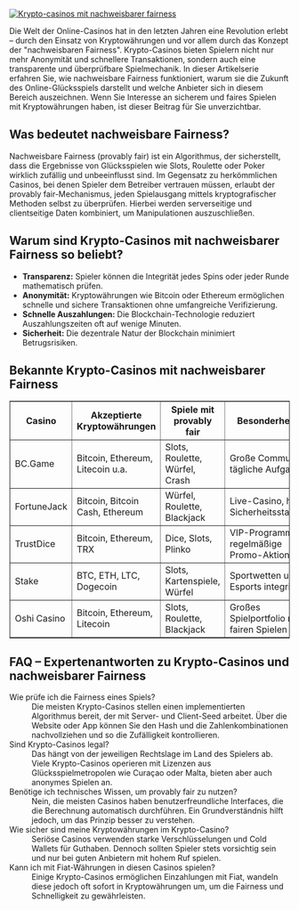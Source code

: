 [![Krypto-casinos mit nachweisbarer fairness](https://123-caf.pages.dev/gitsignup.png)](https://vrmoo.ru/Bt82HjjY)

<p>Die Welt der Online-Casinos hat in den letzten Jahren eine Revolution erlebt – durch den Einsatz von Kryptowährungen und vor allem durch das Konzept der "nachweisbaren Fairness". Krypto-Casinos bieten Spielern nicht nur mehr Anonymität und schnellere Transaktionen, sondern auch eine transparente und überprüfbare Spielmechanik. In dieser Artikelserie erfahren Sie, wie nachweisbare Fairness funktioniert, warum sie die Zukunft des Online-Glücksspiels darstellt und welche Anbieter sich in diesem Bereich auszeichnen. Wenn Sie Interesse an sicherem und faires Spielen mit Kryptowährungen haben, ist dieser Beitrag für Sie unverzichtbar.</p>  <h2>Was bedeutet nachweisbare Fairness?</h2> <p>Nachweisbare Fairness (provably fair) ist ein Algorithmus, der sicherstellt, dass die Ergebnisse von Glücksspielen wie Slots, Roulette oder Poker wirklich zufällig und unbeeinflusst sind. Im Gegensatz zu herkömmlichen Casinos, bei denen Spieler dem Betreiber vertrauen müssen, erlaubt der provably fair-Mechanismus, jeden Spielausgang mittels kryptografischer Methoden selbst zu überprüfen. Hierbei werden serverseitige und clientseitige Daten kombiniert, um Manipulationen auszuschließen.</p>  <h2>Warum sind Krypto-Casinos mit nachweisbarer Fairness so beliebt?</h2> <ul> <li><strong>Transparenz:</strong> Spieler können die Integrität jedes Spins oder jeder Runde mathematisch prüfen.</li> <li><strong>Anonymität:</strong> Kryptowährungen wie Bitcoin oder Ethereum ermöglichen schnelle und sichere Transaktionen ohne umfangreiche Verifizierung.</li> <li><strong>Schnelle Auszahlungen:</strong> Die Blockchain-Technologie reduziert Auszahlungszeiten oft auf wenige Minuten.</li> <li><strong>Sicherheit:</strong> Die dezentrale Natur der Blockchain minimiert Betrugsrisiken.</li> </ul>  <h2>Bekannte Krypto-Casinos mit nachweisbarer Fairness</h2> <table border="1" cellpadding="8" cellspacing="0"> <thead> <tr> <th>Casino</th> <th>Akzeptierte Kryptowährungen</th> <th>Spiele mit provably fair</th> <th>Besonderheiten</th> </tr> </thead> <tbody> <tr> <td>BC.Game</td> <td>Bitcoin, Ethereum, Litecoin u.a.</td> <td>Slots, Roulette, Würfel, Crash</td> <td>Große Community, tägliche Aufgaben</td> </tr> <tr> <td>FortuneJack</td> <td>Bitcoin, Bitcoin Cash, Ethereum</td> <td>Würfel, Roulette, Blackjack</td> <td>Live-Casino, hoher Sicherheitsstandard</td> </tr> <tr> <td>TrustDice</td> <td>Bitcoin, Ethereum, TRX</td> <td>Dice, Slots, Plinko</td> <td>VIP-Programm, regelmäßige Promo-Aktionen</td> </tr> <tr> <td>Stake</td> <td>BTC, ETH, LTC, Dogecoin</td> <td>Slots, Kartenspiele, Würfel</td> <td>Sportwetten und Esports integriert</td> </tr> <tr> <td>Oshi Casino</td> <td>Bitcoin, Ethereum, Litecoin</td> <td>Slots, Roulette, Blackjack</td> <td>Großes Spielportfolio mit fairen Spielen</td> </tr> </tbody> </table>  <h2>FAQ – Expertenantworten zu Krypto-Casinos und nachweisbarer Fairness</h2> <dl>   <dt>Wie prüfe ich die Fairness eines Spiels?</dt>   <dd>Die meisten Krypto-Casinos stellen einen implementierten Algorithmus bereit, der mit Server- und Client-Seed arbeitet. Über die Website oder App können Sie den Hash und die Zahlenkombinationen nachvollziehen und so die Zufälligkeit kontrollieren.</dd>    <dt>Sind Krypto-Casinos legal?</dt>   <dd>Das hängt von der jeweiligen Rechtslage im Land des Spielers ab. Viele Krypto-Casinos operieren mit Lizenzen aus Glücksspielmetropolen wie Curaçao oder Malta, bieten aber auch anonymes Spielen an.</dd>    <dt>Benötige ich technisches Wissen, um provably fair zu nutzen?</dt>   <dd>Nein, die meisten Casinos haben benutzerfreundliche Interfaces, die die Berechnung automatisch durchführen. Ein Grundverständnis hilft jedoch, um das Prinzip besser zu verstehen.</dd>    <dt>Wie sicher sind meine Kryptowährungen im Krypto-Casino?</dt>   <dd>Seriöse Casinos verwenden starke Verschlüsselungen und Cold Wallets für Guthaben. Dennoch sollten Spieler stets vorsichtig sein und nur bei guten Anbietern mit hohem Ruf spielen.</dd>    <dt>Kann ich mit Fiat-Währungen in diesen Casinos spielen?</dt>   <dd>Einige Krypto-Casinos ermöglichen Einzahlungen mit Fiat, wandeln diese jedoch oft sofort in Kryptowährungen um, um die Fairness und Schnelligkeit zu gewährleisten.</dd> </dl>